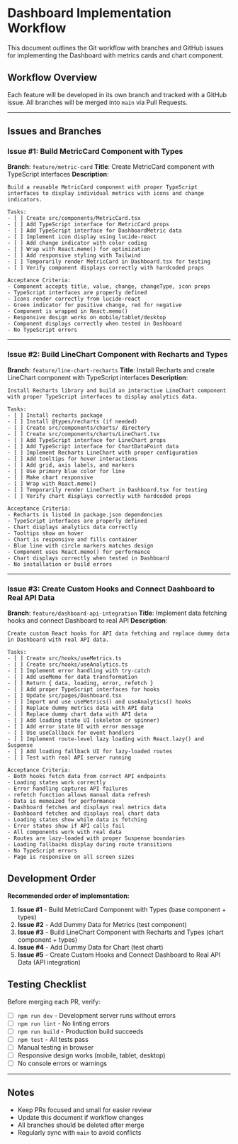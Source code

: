 # Dashboard Implementation Workflow

This document outlines the Git workflow with branches and GitHub issues for implementing the Dashboard with metrics cards and chart component.

## Workflow Overview

Each feature will be developed in its own branch and tracked with a GitHub issue. All branches will be merged into `main` via Pull Requests.

---

## Issues and Branches

### Issue #1: Build MetricCard Component with Types

**Branch**: `feature/metric-card`
**Title**: Create MetricCard component with TypeScript interfaces
**Description**:

```
Build a reusable MetricCard component with proper TypeScript interfaces to display individual metrics with icons and change indicators.

Tasks:
- [ ] Create src/components/MetricCard.tsx
- [ ] Add TypeScript interface for MetricCard props
- [ ] Add TypeScript interface for DashboardMetric data
- [ ] Implement icon display using lucide-react
- [ ] Add change indicator with color coding
- [ ] Wrap with React.memo() for optimization
- [ ] Add responsive styling with Tailwind
- [ ] Temporarily render MetricCard in Dashboard.tsx for testing
- [ ] Verify component displays correctly with hardcoded props

Acceptance Criteria:
- Component accepts title, value, change, changeType, icon props
- TypeScript interfaces are properly defined
- Icons render correctly from lucide-react
- Green indicator for positive change, red for negative
- Component is wrapped in React.memo()
- Responsive design works on mobile/tablet/desktop
- Component displays correctly when tested in Dashboard
- No TypeScript errors
```

---

### Issue #2: Build LineChart Component with Recharts and Types

**Branch**: `feature/line-chart-recharts`
**Title**: Install Recharts and create LineChart component with TypeScript interfaces
**Description**:

```
Install Recharts library and build an interactive LineChart component with proper TypeScript interfaces to display analytics data.

Tasks:
- [ ] Install recharts package
- [ ] Install @types/recharts (if needed)
- [ ] Create src/components/charts/ directory
- [ ] Create src/components/charts/LineChart.tsx
- [ ] Add TypeScript interface for LineChart props
- [ ] Add TypeScript interface for ChartDataPoint data
- [ ] Implement Recharts LineChart with proper configuration
- [ ] Add tooltips for hover interactions
- [ ] Add grid, axis labels, and markers
- [ ] Use primary blue color for line
- [ ] Make chart responsive
- [ ] Wrap with React.memo()
- [ ] Temporarily render LineChart in Dashboard.tsx for testing
- [ ] Verify chart displays correctly with hardcoded props

Acceptance Criteria:
- Recharts is listed in package.json dependencies
- TypeScript interfaces are properly defined
- Chart displays analytics data correctly
- Tooltips show on hover
- Chart is responsive and fills container
- Blue line with circle markers matches design
- Component uses React.memo() for performance
- Chart displays correctly when tested in Dashboard
- No installation or build errors
```

---

### Issue #3: Create Custom Hooks and Connect Dashboard to Real API Data

**Branch**: `feature/dashboard-api-integration`
**Title**: Implement data fetching hooks and connect Dashboard to real API
**Description**:

```
Create custom React hooks for API data fetching and replace dummy data in Dashboard with real API data.

Tasks:
- [ ] Create src/hooks/useMetrics.ts
- [ ] Create src/hooks/useAnalytics.ts
- [ ] Implement error handling with try-catch
- [ ] Add useMemo for data transformation
- [ ] Return { data, loading, error, refetch }
- [ ] Add proper TypeScript interfaces for hooks
- [ ] Update src/pages/Dashboard.tsx
- [ ] Import and use useMetrics() and useAnalytics() hooks
- [ ] Replace dummy metrics data with API data
- [ ] Replace dummy chart data with API data
- [ ] Add loading state UI (skeleton or spinner)
- [ ] Add error state UI with error message
- [ ] Use useCallback for event handlers
- [ ] Implement route-level lazy loading with React.lazy() and Suspense
- [ ] Add loading fallback UI for lazy-loaded routes
- [ ] Test with real API server running

Acceptance Criteria:
- Both hooks fetch data from correct API endpoints
- Loading states work correctly
- Error handling captures API failures
- refetch function allows manual data refresh
- Data is memoized for performance
- Dashboard fetches and displays real metrics data
- Dashboard fetches and displays real chart data
- Loading states show while data is fetching
- Error states show if API calls fail
- All components work with real data
- Routes are lazy-loaded with proper Suspense boundaries
- Loading fallbacks display during route transitions
- No TypeScript errors
- Page is responsive on all screen sizes
```

## Development Order

**Recommended order of implementation:**

1. **Issue #1** - Build MetricCard Component with Types (base component + types)
2. **Issue #2** - Add Dummy Data for Metrics (test component)
3. **Issue #3** - Build LineChart Component with Recharts and Types (chart component + types)
4. **Issue #4** - Add Dummy Data for Chart (test chart)
5. **Issue #5** - Create Custom Hooks and Connect Dashboard to Real API Data (API integration)

## Testing Checklist

Before merging each PR, verify:

- [ ] `npm run dev` - Development server runs without errors
- [ ] `npm run lint` - No linting errors
- [ ] `npm run build` - Production build succeeds
- [ ] `npm test` - All tests pass
- [ ] Manual testing in browser
- [ ] Responsive design works (mobile, tablet, desktop)
- [ ] No console errors or warnings

---

## Notes

- Keep PRs focused and small for easier review
- Update this document if workflow changes
- All branches should be deleted after merge
- Regularly sync with `main` to avoid conflicts
